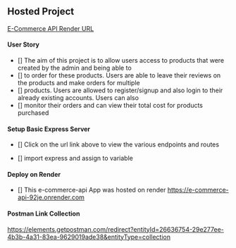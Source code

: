 ## Hosted Project

[E-Commerce API Render URL](https://e-commerce-api-92je.onrender.com/)

#### User Story

- [] The aim of this project is to allow users access to products that were created by the admin and being able to
- [] to order for these products. Users are able to leave their reviews on the products and make orders for multiple
- [] products. Users are allowed to register/signup and also login to their already existing accounts. Users can also 
- [] monitor their orders and can view their total cost for products purchased


#### Setup Basic Express Server

- [] Click on the url link above to view the various endpoints and routes


- [] import express and assign to variable


#### Deploy on Render

- [] This e-commerce-api App was hosted on render
https://e-commerce-api-92je.onrender.com


#### Postman Link Collection

https://elements.getpostman.com/redirect?entityId=26636754-29e277ee-4b3b-4a31-83ea-9629019ade38&entityType=collection

